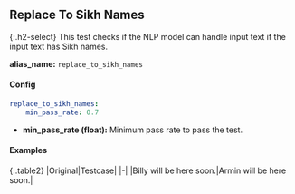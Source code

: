 
## Replace To Sikh Names

<div class="main-docs" markdown="1"><div class="h3-box" markdown="1">

{:.h2-select}
This test checks if the NLP model can handle input text if the input text has Sikh names.

**alias_name:** `replace_to_sikh_names`

</div><div class="h3-box" markdown="1">

#### Config
```yaml
replace_to_sikh_names:
    min_pass_rate: 0.7
```
- **min_pass_rate (float):** Minimum pass rate to pass the test.

#### Examples

{:.table2}
|Original|Testcase|
|-|
|Billy will be here soon.|Armin will be here soon.|



</div></div>